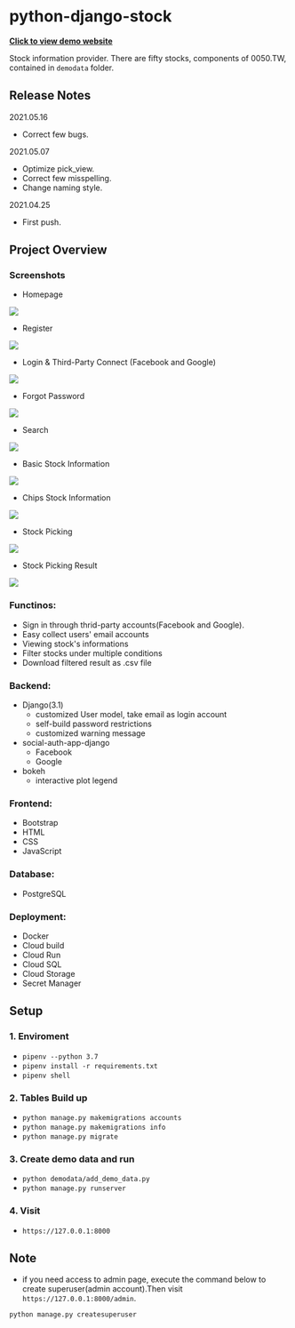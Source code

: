 # python-django-stock

[**Click to view demo website**](https://django-stock-subamujjwq-de.a.run.app/)

Stock information provider. There are fifty stocks, components of 0050.TW, contained in `demodata` folder.

## Release Notes
2021.05.16
+ Correct few bugs.

2021.05.07
+ Optimize pick_view.
+ Correct few misspelling.
+ Change naming style.

2021.04.25
+ First push.

## Project Overview
### Screenshots

- Homepage

![](https://github.com/ycy-tw/python-django-stock/blob/7f2d2d79dbacc5f1488bb99164cdb18400749792/screenshots/hompage.png)

- Register

![](https://github.com/ycy-tw/python-django-stock/blob/7fa715f8555951abd9cc24067ccad6439bc6a4af/screenshots/register.png)

- Login & Third-Party Connect (Facebook and Google)

![](https://github.com/ycy-tw/python-django-stock/blob/b6a658fc7e3fffbc19bd1efe5c346527ff512726/screenshots/login.png)

- Forgot Password

![](https://github.com/ycy-tw/python-django-stock/blob/b6a658fc7e3fffbc19bd1efe5c346527ff512726/screenshots/forgot_pwd.png)

- Search

![](https://github.com/ycy-tw/python-django-stock/blob/b6a658fc7e3fffbc19bd1efe5c346527ff512726/screenshots/search.png)

- Basic Stock Information

![](https://github.com/ycy-tw/python-django-stock/blob/b6a658fc7e3fffbc19bd1efe5c346527ff512726/screenshots/basic_info.png)

- Chips Stock Information

![](https://github.com/ycy-tw/python-django-stock/blob/b6a658fc7e3fffbc19bd1efe5c346527ff512726/screenshots/chips_info.png)

- Stock Picking

![](https://github.com/ycy-tw/python-django-stock/blob/b6a658fc7e3fffbc19bd1efe5c346527ff512726/screenshots/pick.png)

- Stock Picking Result

![](https://github.com/ycy-tw/python-django-stock/blob/b6a658fc7e3fffbc19bd1efe5c346527ff512726/screenshots/pick_result.png)


### Functinos:

+ Sign in through thrid-party accounts(Facebook and Google).
+ Easy collect users' email accounts
+ Viewing stock's informations
+ Filter stocks under multiple conditions
+ Download filtered result as .csv file


### Backend:
+ Django(3.1)
    + customized User model, take email as login account
    + self-build password restrictions
    + customized warning message
+ social-auth-app-django
    + Facebook
    + Google
+ bokeh
    + interactive plot legend

### Frontend:
+ Bootstrap
+ HTML
+ CSS
+ JavaScript

### Database:
+ PostgreSQL

### Deployment:
+ Docker
+ Cloud build
+ Cloud Run
+ Cloud SQL
+ Cloud Storage
+ Secret Manager

## Setup

### 1. Enviroment
+ `pipenv --python 3.7`
+ `pipenv install -r requirements.txt`
+ `pipenv shell`

### 2. Tables Build up
+ `python manage.py makemigrations accounts`
+ `python manage.py makemigrations info`
+ `python manage.py migrate`

### 3. Create demo data and run
+ `python demodata/add_demo_data.py`
+ `python manage.py runserver`

### 4. Visit
+ `https://127.0.0.1:8000`

## Note
+ if you need access to admin page, execute the command below to create superuser(admin account).Then visit `https://127.0.0.1:8000/admin`.

`python manage.py createsuperuser`
